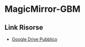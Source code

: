 # MagicMirror-GBM

## Link Risorse

- [Google Drive Pubblico](https://drive.google.com/drive/folders/1RB5jGSsagwttrNZzQNZJpSRXsG5SzBGs?usp=sharing)

